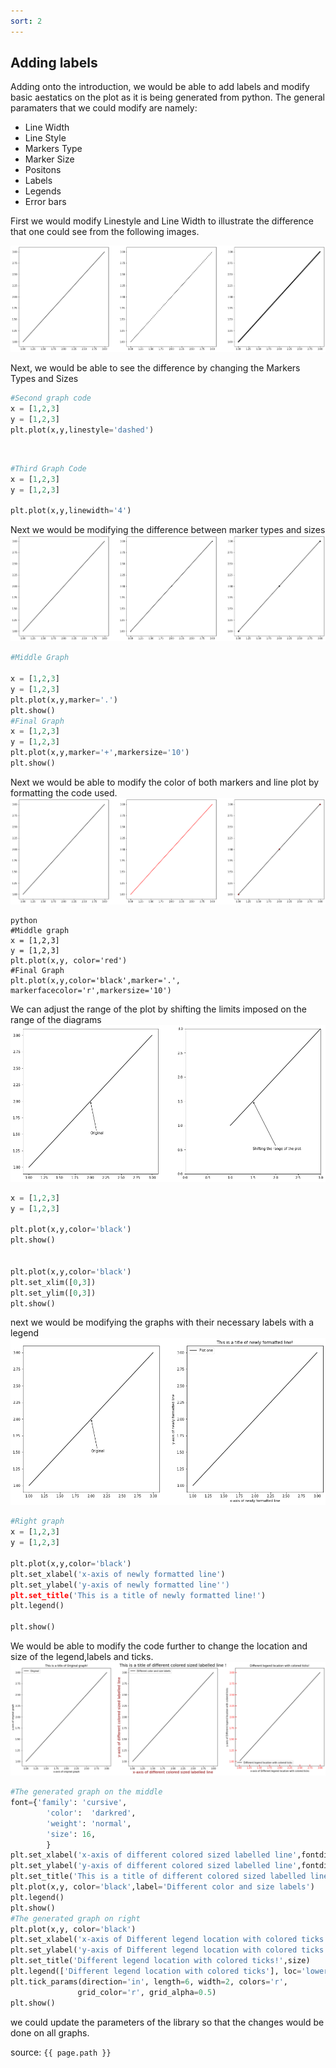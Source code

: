 ```yaml
---
sort: 2
---
```


## Adding labels

Adding onto the introduction, we would be able to add labels and modify basic aestatics on the plot as it is being generated from python. 
The general paramaters that we could modify are namely:
* Line Width
* Line Style
* Markers Type
* Marker Size
* Positons
* Labels
* Legends
* Error bars

First we would modify Linestyle and Line Width to illustrate the difference that one could see from the following images.

![WorkshopImage 2](https://raw.githubusercontent.com/darren1998s/darren1998s.github.io/main/assets/images/tfi/basics%20plt/WorkshopImage2.png)

Next, we would be able to see the difference by changing the Markers Types and Sizes 
```python
#Second graph code
x = [1,2,3]
y = [1,2,3]
plt.plot(x,y,linestyle='dashed')

```
 

```python
#Third Graph Code
x = [1,2,3]
y = [1,2,3]

plt.plot(x,y,linewidth='4')    
```
Next we would be modifying the difference between marker types and sizes 
![WorkshopImage 3](https://raw.githubusercontent.com/darren1998s/darren1998s.github.io/main/assets/images/tfi/basics%20plt/WorkshopImage3p1.png)

```python
#Middle Graph

x = [1,2,3]
y = [1,2,3]
plt.plot(x,y,marker='.')
plt.show()
#Final Graph
x = [1,2,3]
y = [1,2,3]
plt.plot(x,y,marker='+',markersize='10')       
plt.show()
```
Next we would be able to modify the color of both markers and line plot by formatting the code used.
![WorkshopImage 4](https://raw.githubusercontent.com/darren1998s/darren1998s.github.io/main/assets/images/tfi/basics%20plt/WorkshopImage4.png)
```
python
#Middle graph
x = [1,2,3]
y = [1,2,3]
plt.plot(x,y, color='red')
#Final Graph
plt.plot(x,y,color='black',marker='.', markerfacecolor='r',markersize='10')  
```



We can adjust the range of the plot by shifting the limits imposed on the range of the diagrams
![WorkshopImage 5](https://raw.githubusercontent.com/darren1998s/darren1998s.github.io/main/assets/images/tfi/basics%20plt/WorkshopImage5.png)
```python
x = [1,2,3]
y = [1,2,3]

plt.plot(x,y,color='black')
plt.show()


plt.plot(x,y,color='black')
plt.set_xlim([0,3])
plt.set_ylim([0,3])
plt.show()
```
next we would be modifying the graphs with their necessary labels with a legend 
![WorkshopImage 6](https://raw.githubusercontent.com/darren1998s/darren1998s.github.io/main/assets/images/tfi/basics%20plt/WorkshopImage6.png)

```python
#Right graph
x = [1,2,3]
y = [1,2,3]

plt.plot(x,y,color='black')
plt.set_xlabel('x-axis of newly formatted line')
plt.set_ylabel('y-axis of newly formatted line'')
plt.set_title('This is a title of newly formatted line!')
plt.legend()

plt.show()
```
We would be able to modify the code further to change the location and size of the legend,labels and ticks.
![WorkshopImage 7](https://raw.githubusercontent.com/darren1998s/darren1998s.github.io/main/assets/images/tfi/basics%20plt/WorkshopImage7.png)
```python
#The generated graph on the middle
font={'family': 'cursive',
        'color':  'darkred',
        'weight': 'normal',
        'size': 16,
        }
plt.set_xlabel('x-axis of different colored sized labelled line',fontdict=font)
plt.set_ylabel('y-axis of different colored sized labelled line',fontdict=font)
plt.set_title('This is a title of different colored sized labelled line !',size=18)
plt.plot(x,y, color='black',label='Different color and size labels')
plt.legend()
plt.show()
#The generated graph on right
plt.plot(x,y, color='black')
plt.set_xlabel('x-axis of Different legend location with colored ticks')
plt.set_ylabel('y-axis of Different legend location with colored ticks')
plt.set_title('Different legend location with colored ticks!',size)
plt.legend(['Different legend location with colored ticks'], loc='lower left',prop={'size': 6})
plt.tick_params(direction='in', length=6, width=2, colors='r',
               grid_color='r', grid_alpha=0.5)
plt.show()
```


we could update the parameters of the library so that the changes would be done on all graphs.


source: `{{ page.path }}`

